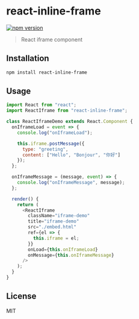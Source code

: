 # react-inline-frame

[![npm version](https://img.shields.io/npm/v/react-inline-frame.svg)](https://www.npmjs.com/package/react-inline-frame)

> React iframe component

## Installation

```sh
npm install react-inline-frame
```

## Usage

```js
import React from "react";
import ReactIframe from "react-inline-frame";

class ReactIframeDemo extends React.Component {
  onIframeLoad = event => {
    console.log("onIframeLoad");

    this.iframe.postMessage({
      type: "greeting",
      content: ["Hello", "Bonjour", "你好"]
    });
  };

  onIframeMessage = (message, event) => {
    console.log("onIframeMessage", message);
  };

  render() {
    return (
      <ReactIframe
        className="iframe-demo"
        title="iframe-demo"
        src="./embed.html"
        ref={el => {
          this.iframe = el;
        }}
        onLoad={this.onIframeLoad}
        onMessage={this.onIframeMessage}
      />
    );
  }
}
```

## License

MIT
